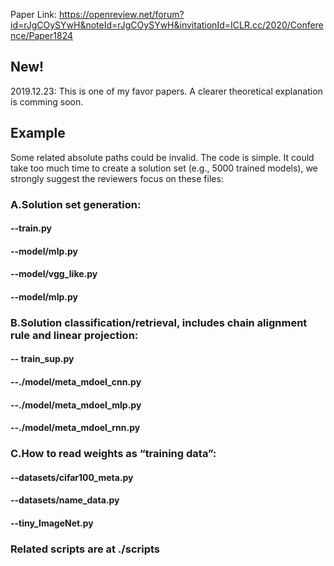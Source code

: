 
Paper Link: https://openreview.net/forum?id=rJgCOySYwH&noteId=rJgCOySYwH&invitationId=ICLR.cc/2020/Conference/Paper1824

## New!
2019.12.23: This is one of my favor papers. A clearer theoretical explanation is comming soon.






## Example
Some related absolute paths could be invalid. The code is simple. It could take too much time to create a solution set (e.g., 5000 trained models), we strongly suggest the reviewers focus on these files:



### A.Solution set generation:
#### --train.py
#### --model/mlp.py
#### --model/vgg_like.py
#### --model/mlp.py 

### B.Solution classification/retrieval, includes chain alignment rule and linear projection:
#### -- train_sup.py
#### --./model/meta_mdoel_cnn.py
#### --./model/meta_mdoel_mlp.py
#### --./model/meta_mdoel_rnn.py

### C.How to read weights as “training data”:
#### --datasets/cifar100_meta.py
#### --datasets/name_data.py
#### --tiny_ImageNet.py


### Related scripts are at ./scripts
